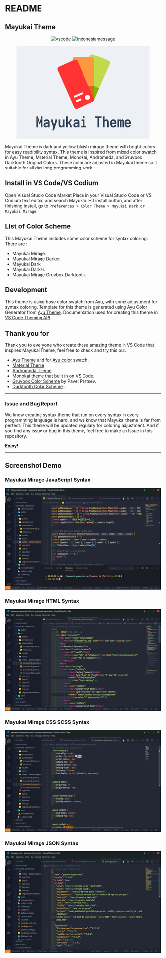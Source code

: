 # README

## Mayukai Theme

<div align="center">

[![vscode](https://img.shields.io/badge/VS%20Code-Theme-success?style=for-the-badge&labelColor=ffa323&color=ff6337)](https://github.com/GulajavaMinistudio/Mayukai-Theme) [![indonesiamessage](https://img.shields.io/badge/FROM-INDONESIA%20WITH%20LOVE-red?style=for-the-badge&labelColor=f66767&color=f0134d)](https://github.com/GulajavaMinistudio/Mayukai-Theme)

![heroPreview](https://raw.githubusercontent.com/GulajavaMinistudio/Mayukai-Theme/master/drawing_mayukai_heros_resize.png)

</div>

Mayukai Theme is dark and yellow bluish mirage theme with bright colors for easy readibility syntax. This theme is inspired from mixed  color swatch in Ayu Theme, Material Theme, Monokai, Andromeda, and Gruvbox Darktooth Original Colors. These color are adjusted in  Mayukai theme so it suitable for all day long programming work.

## Install in VS Code/VS Codium

Open Visual Studio Code Market Place in your Visual Studio Code or VS Codium text editor, and search Mayukai. Hit install button, and after finishing install, go to ```Preferences > Color Theme > Mayukai Dark or Mayukai Mirage```.

## List of Color Scheme

This Mayukai Theme includes some color scheme for syntax coloring. There are :

- Mayukai Mirage.
- Mayukai Mirage Darker.
- Mayukai Dark.
- Mayukai Darker.
- Mayukai Mirage Gruvbox Darktooth.

## Development

This theme is using base color swatch from Ayu, with some adjustment for syntax coloring. Template for this theme is generated using Ayu Color Generator from [Ayu Theme](https://github.com/ayu-theme/vscode-ayu). Documentation used for creating this theme in [VS Code Theming API](https://code.visualstudio.com/api/references/theme-color).

## Thank you for

Thank you to everyone who create these amazing theme in VS Code that inspires Mayukai Theme, feel free to check and try this out.

- [Ayu Theme](https://github.com/ayu-theme/vscode-ayu) and for [Ayu color](https://github.com/ayu-theme/ayu-colors) swatch.
- [Material Theme](https://github.com/material-theme/vsc-material-theme)
- [Andromeda Theme](https://github.com/EliverLara/Andromeda)
- [Monokai theme](https://github.com/microsoft/vscode/tree/master/extensions/theme-monokai) that built in on VS Code.
- [Gruvbox Color Scheme](https://github.com/morhetz/gruvbox) by Pavel Pertsev.
- [Darktooth Color Scheme](https://github.com/emacsfodder/emacs-theme-darktooth) .

---

### Issue and Bug Report

We know creating syntax theme that run on every syntax in every programming language is hard, and we know that Mayukai theme is far from perfect. This theme will be updated regulary for coloring adjustment. And if you find any issue or bug in this theme, feel free to make an Issue in this repository.

**Enjoy!**

---

## Screenshot Demo

### Mayukai Mirage JavaScript Syntax

![Screenshot1](https://raw.githubusercontent.com/GulajavaMinistudio/Mayukai-Theme/master/scrdemo1.png)

### Mayukai Mirage HTML Syntax

![Screenshot2](https://raw.githubusercontent.com/GulajavaMinistudio/Mayukai-Theme/master/scrdemo2.png)

### Mayukai Mirage CSS SCSS Syntax

![Screenshot3](https://raw.githubusercontent.com/GulajavaMinistudio/Mayukai-Theme/master/scrdemo3.png)

### Mayukai Mirage JSON Syntax

![Screenshot3](https://raw.githubusercontent.com/GulajavaMinistudio/Mayukai-Theme/master/scrdemo4.png)
